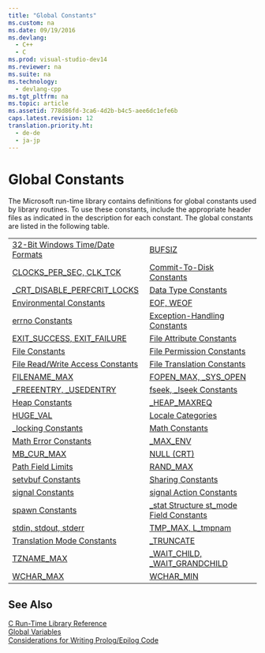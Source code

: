 ```yaml
---
title: "Global Constants"
ms.custom: na
ms.date: 09/19/2016
ms.devlang: 
  - C++
  - C
ms.prod: visual-studio-dev14
ms.reviewer: na
ms.suite: na
ms.technology: 
  - devlang-cpp
ms.tgt_pltfrm: na
ms.topic: article
ms.assetid: 778d86fd-3ca6-4d2b-b4c5-aee6dc1efe6b
caps.latest.revision: 12
translation.priority.ht: 
  - de-de
  - ja-jp
---
```

# Global Constants
The Microsoft run-time library contains definitions for global constants used by library routines. To use these constants, include the appropriate header files as indicated in the description for each constant. The global constants are listed in the following table.  
  
|||  
|-|-|  
|[32-Bit Windows Time/Date Formats](../vs140/32-Bit-Windows-Time-Date-Formats.md)|[BUFSIZ](../vs140/BUFSIZ.md)|  
|[CLOCKS_PER_SEC, CLK_TCK](../vs140/CLOCKS_PER_SEC--CLK_TCK.md)|[Commit-To-Disk Constants](../vs140/Commit-To-Disk-Constants.md)|  
|[_CRT_DISABLE_PERFCRIT_LOCKS](../vs140/_CRT_DISABLE_PERFCRIT_LOCKS.md)|[Data Type Constants](../vs140/Data-Type-Constants.md)|  
|[Environmental Constants](../vs140/Environmental-Constants.md)|[EOF, WEOF](../vs140/EOF--WEOF.md)|  
|[errno Constants](../vs140/errno-Constants.md)|[Exception-Handling Constants](../vs140/Exception-Handling-Constants.md)|  
|[EXIT_SUCCESS, EXIT_FAILURE](../vs140/EXIT_SUCCESS--EXIT_FAILURE.md)|[File Attribute Constants](../vs140/File-Attribute-Constants.md)|  
|[File Constants](../vs140/File-Constants.md)|[File Permission Constants](../vs140/File-Permission-Constants.md)|  
|[File Read/Write Access Constants](../vs140/File-Read-Write-Access-Constants.md)|[File Translation Constants](../vs140/File-Translation-Constants.md)|  
|[FILENAME_MAX](../vs140/FILENAME_MAX.md)|[FOPEN_MAX, _SYS_OPEN](../vs140/FOPEN_MAX--_SYS_OPEN.md)|  
|[_FREEENTRY, _USEDENTRY](../vs140/_FREEENTRY--_USEDENTRY.md)|[fseek, _lseek Constants](../vs140/fseek--_lseek-Constants.md)|  
|[Heap Constants](../vs140/Heap-Constants.md)|[_HEAP_MAXREQ](../vs140/_HEAP_MAXREQ.md)|  
|[HUGE_VAL](../vs140/HUGE_VAL--_HUGE.md)|[Locale Categories](../vs140/Locale-Categories.md)|  
|[_locking Constants](../vs140/_locking-Constants.md)|[Math Constants](../vs140/Math-Constants.md)|  
|[Math Error Constants](../vs140/Math-Error-Constants.md)|[_MAX_ENV](../vs140/_MAX_ENV.md)|  
|[MB_CUR_MAX](../vs140/MB_CUR_MAX.md)|[NULL (CRT)](../vs140/NULL--CRT-.md)|  
|[Path Field Limits](../vs140/Path-Field-Limits.md)|[RAND_MAX](../vs140/RAND_MAX.md)|  
|[setvbuf Constants](../vs140/setvbuf-Constants.md)|[Sharing Constants](../vs140/Sharing-Constants.md)|  
|[signal Constants](../vs140/signal-Constants.md)|[signal Action Constants](../vs140/signal-Action-Constants.md)|  
|[spawn Constants](../vs140/spawn-Constants.md)|[_stat Structure st_mode Field Constants](../vs140/_stat-Structure-st_mode-Field-Constants.md)|  
|[stdin, stdout, stderr](../vs140/stdin--stdout--stderr.md)|[TMP_MAX, L_tmpnam](../vs140/TMP_MAX--L_tmpnam.md)|  
|[Translation Mode Constants](../vs140/Translation-Mode-Constants.md)|[_TRUNCATE](../vs140/_TRUNCATE.md)|  
|[TZNAME_MAX](../vs140/TZNAME_MAX.md)|[_WAIT_CHILD, _WAIT_GRANDCHILD](../vs140/_WAIT_CHILD--_WAIT_GRANDCHILD.md)|  
|[WCHAR_MAX](../vs140/WCHAR_MAX.md)|[WCHAR_MIN](../vs140/WCHAR_MIN.md)|  
  
## See Also  
 [C Run-Time Library Reference](../vs140/C-Run-Time-Library-Reference.md)   
 [Global Variables](../vs140/Global-Variables.md)   
 [Considerations for Writing Prolog/Epilog Code](../vs140/Considerations-for-Writing-Prolog-Epilog-Code.md)